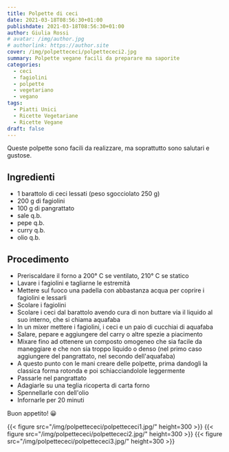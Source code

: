 ```yaml
---
title: Polpette di ceci
date: 2021-03-18T08:56:30+01:00
publishdate: 2021-03-18T08:56:30+01:00
author: Giulia Rossi
# avatar: /img/author.jpg
# authorlink: https://author.site
cover: /img/polpettececi/polpettececi2.jpg
summary: Polpette vegane facili da preparare ma saporite
categories:
  - ceci
  - fagiolini
  - polpette
  - vegetariano
  - vegano
tags:
  - Piatti Unici
  - Ricette Vegetariane
  - Ricette Vegane
draft: false
---
```


Queste polpette sono facili da realizzare, ma soprattutto sono salutari e gustose.

## Ingredienti

* 1 barattolo di ceci lessati (peso sgocciolato 250 g)
* 200 g di fagiolini
* 100 g di pangrattato
* sale q.b.
* pepe q.b.
* curry q.b.
* olio q.b.

## Procedimento

* Preriscaldare il forno a 200° C se ventilato, 210° C se statico
* Lavare i fagiolini e tagliarne le estremità
* Mettere sul fuoco una padella con abbastanza acqua per coprire i fagiolini e lessarli
* Scolare i fagiolini
* Scolare i ceci dal barattolo avendo cura di non buttare via il liquido al suo interno, che si chiama aquafaba
* In un mixer mettere i fagiolini, i ceci e un paio di cucchiai di aquafaba
* Salare, pepare e aggiungere del carry o altre spezie a piacimento
* Mixare fino ad ottenere un composto omogeneo che sia facile da maneggiare e che non sia troppo liquido o denso (nel primo caso aggiungere del pangrattato, nel secondo dell'aquafaba)
* A questo punto con le mani creare delle polpette, prima dandogli la classica forma rotonda e poi schiacciandolole leggermente
* Passarle nel pangrattato
* Adagiarle su una teglia ricoperta di carta forno
* Spennellarle con dell'olio
* Infornarle per 20 minuti

Buon appetito! 😀

 {{< figure src="/img/polpettececi/polpettececi1.jpg/" height=300  >}}
 {{< figure src="/img/polpettececi/polpettececi2.jpg/" height=300  >}}
 {{< figure src="/img/polpettececi/polpettececi3.jpg/" height=300  >}}
